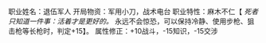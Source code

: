 职业姓名：退伍军人
开局物资：军用小刀，战术电台
职业特性：麻木不仁【 *死者只知道一件事：活着才是更好的。*  永远不会惊恐，可以保持冷静、使用步枪、狙击枪等长枪时，判定+15】。
属性修正：+10战斗，-15知识，-15交涉